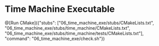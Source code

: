 # Time Machine Executable

@[Run CMake]({"stubs": ["06_time_machine_exe/stubs/CMakeLists.txt", "06_time_machine_exe/stubs/time_machine/CMakeLists.txt", "06_time_machine_exe/stubs/time_machine/tests/CMakeLists.txt"], "command": "06_time_machine_exe/check.sh"})
